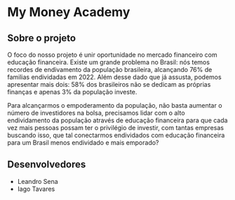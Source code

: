 # My Money Academy 

## Sobre o projeto

O foco do nosso projeto é unir oportunidade no mercado financeiro com educação financeira. Existe um grande problema no Brasil: nós temos recordes de endivamento da população brasileira, alcançando  76% de familias endividadas  em 2022. Além desse dado que já assusta, podemos apresentar mais dois: 58% dos brasileiros não se dedicam as próprias finanças e apenas 3% da população investe.   

Para alcançarmos o empoderamento da população, não basta aumentar o número de investidores na bolsa, precisamos lidar com o alto endividamento da população através de educação financeira para que cada vez mais pessoas possam ter o privilégio de investir, com tantas empresas buscando isso, que tal conectarmos endividados com educação financeira para um Brasil menos endividado e mais emporado?



## Desenvolvedores

- Leandro Sena
- Iago Tavares